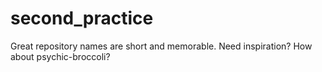 # second_practice
Great repository names are short and memorable. Need inspiration? How about psychic-broccoli? 
